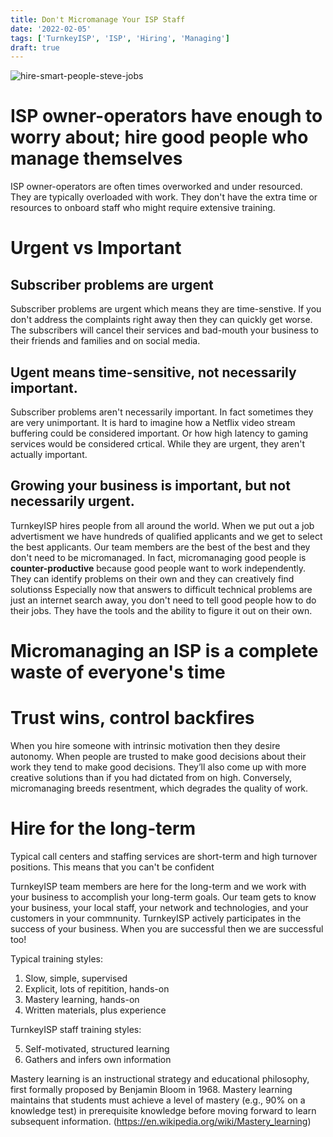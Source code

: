 ```yaml
---
title: Don't Micromanage Your ISP Staff
date: '2022-02-05'
tags: ['TurnkeyISP', 'ISP', 'Hiring', 'Managing']
draft: true
---
```


![hire-smart-people-steve-jobs](/public/blog/static/images/hire-smart-people-steve-jobs.png)

# ISP owner-operators have enough to worry about; hire good people who manage themselves

ISP owner-operators are often times overworked and under resourced. They are typically overloaded with
work. They don't have the extra time or resources to onboard staff who might require extensive training.

# Urgent vs Important

## Subscriber problems are urgent

Subscriber problems are urgent which means they are time-senstive. If you don't address the complaints right away then they
can quickly get worse. The subscribers will cancel their services and bad-mouth your business to their friends and families
and on social media.

## Ugent means time-sensitive, not necessarily important.

Subscriber problems aren't necessarily important. In fact sometimes they are very unimportant. It is hard to imagine how a
Netflix video stream buffering could be considered important. Or how high latency to gaming services would be considered
crtical. While they are urgent, they aren't actually important.

## Growing your business is important, but not necessarily urgent.

TurnkeyISP hires people from all around the world. When we put out a job advertisment we have hundreds of qualified applicants
and we get to select the best applicants. Our team members are the best of the best and they don't need to be micromanaged. In
fact, micromanaging good people is **counter-productive** because good people want to work independently. They can identify
problems on their own and they can creatively find solutionss Especially now that answers to difficult technical problems are
just an internet search away, you don't need to tell good people how to do their jobs. They have the tools and the ability to
figure it out on their own.

# Micromanaging an ISP is a complete waste of everyone's time

# Trust wins, control backfires

When you hire someone with intrinsic motivation then they desire autonomy. When people are trusted to make good decisions about
their work they tend to make good decisions. They’ll also come up with more creative solutions than if you had dictated
from on high. Conversely, micromanaging breeds resentment, which degrades the quality of work.

# Hire for the long-term

Typical call centers and staffing services are short-term and high turnover positions. This means that you can't be confident

TurnkeyISP team members are here for the long-term and we work with your business to accomplish your long-term goals. Our team gets
to know your business, your local staff, your network and technologies, and your customers in your commnunity. TurnkeyISP actively
participates in the success of your business. When you are successful then we are successful too!

Typical training styles:

1. Slow, simple, supervised
2. Explicit, lots of repitition, hands-on
3. Mastery learning, hands-on
4. Written materials, plus experience

TurnkeyISP staff training styles:

5. Self-motivated, structured learning
6. Gathers and infers own information

Mastery learning is an instructional strategy and educational philosophy, first formally proposed by Benjamin Bloom in 1968.
Mastery learning maintains that students must achieve a level of mastery (e.g., 90% on a knowledge test) in prerequisite
knowledge before moving forward to learn subsequent information. (https://en.wikipedia.org/wiki/Mastery_learning)
